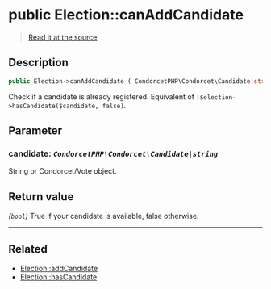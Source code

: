 # public Election::canAddCandidate

> [Read it at the source](https://github.com/julien-boudry/Condorcet/blob/master/src/ElectionProcess/CandidatesProcess.php#L176)

## Description    

```php
public Election->canAddCandidate ( CondorcetPHP\Condorcet\Candidate|string $candidate ): bool
```

Check if a candidate is already registered. Equivalent of `!$election->hasCandidate($candidate, false)`.

## Parameter

### **candidate:** *`CondorcetPHP\Condorcet\Candidate|string`*   
String or Condorcet/Vote object.    


## Return value   

*(`bool`)* True if your candidate is available, false otherwise.


---------------------------------------

## Related

* [Election::addCandidate](/Docs/api-reference/Election%20Class/Election--addCandidate().md)    
* [Election::hasCandidate](/Docs/api-reference/Election%20Class/Election--hasCandidate().md)    
